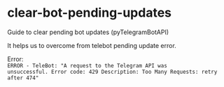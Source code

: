 # clear-bot-pending-updates
Guide to clear pending bot updates (pyTelegramBotAPI)

It helps us to overcome from telebot pending update error.

Error:<br/>
<code>ERROR - TeleBot: "A request to the Telegram API was unsuccessful. Error code: 429 Description: Too Many Requests: retry after 474"</code> 
